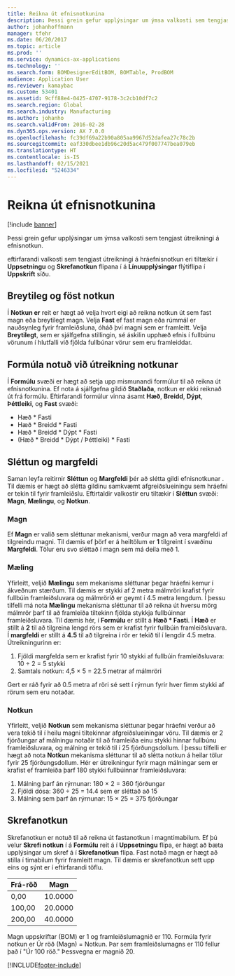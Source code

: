 ```yaml
---
title: Reikna út efnisnotkunina
description: Þessi grein gefur upplýsingar um ýmsa valkosti sem tengjast útreikningi á efnisnotkun.
author: johanhoffmann
manager: tfehr
ms.date: 06/20/2017
ms.topic: article
ms.prod: ''
ms.service: dynamics-ax-applications
ms.technology: ''
ms.search.form: BOMDesignerEditBOM, BOMTable, ProdBOM
audience: Application User
ms.reviewer: kamaybac
ms.custom: 53401
ms.assetid: 9cff88e4-0425-4707-9178-3c2cb10df7c2
ms.search.region: Global
ms.search.industry: Manufacturing
ms.author: johanho
ms.search.validFrom: 2016-02-28
ms.dyn365.ops.version: AX 7.0.0
ms.openlocfilehash: fc39df69a22b90a805aa9967d52dafea27c78c2b
ms.sourcegitcommit: eaf330dbee1db96c20d5ac479f007747bea079eb
ms.translationtype: HT
ms.contentlocale: is-IS
ms.lasthandoff: 02/15/2021
ms.locfileid: "5246334"
---
```

# <a name="calculate-material-consumption"></a>Reikna út efnisnotkunina

[!include [banner](../includes/banner.md)]

Þessi grein gefur upplýsingar um ýmsa valkosti sem tengjast útreikningi á efnisnotkun. 

eftirfarandi valkosti sem tengjast útreikningi á hráefnisnotkun eri tiltækir í **Uppsetningu** og **Skrefanotkun** flipana í á **Línuupplýsingar** flýtiflipa í **Uppskrift** síðu.

## <a name="variable-and-constant-consumption"></a>Breytileg og föst notkun
Í **Notkun er** reit er hægt að velja hvort eigi að reikna notkun út sem fast magn eða breytilegt magn. Velja **Fast** ef fast magn eða rúmmál er nauðsynleg fyrir framleiðsluna, óháð því magni sem er framleitt. Velja **Breytilegt**, sem er sjálfgefna stillingin, sé áskilin upphæð efnis í fullbúnu vörunum í hlutfalli við fjölda fullbúnar vörur sem eru framleiddar.

## <a name="calculating-consumption-from-a-formula"></a>Formúla notuð við útreikning notkunar
Í **Formúlu** svæði er hægt að setja upp mismunandi formúlur til að reikna út efnisnotkunina. Ef nota á sjálfgefna gildið **Staðlaða**, notkun er ekki reiknað út frá formúlu. Eftirfarandi formúlur vinna ásamt **Hæð**, **Breidd**, **Dýpt**, **Þéttleiki**, og **Fast** svæði:

-   Hæð \* Fasti
-   Hæð \* Breidd \* Fasti
-   Hæð \* Breidd \* Dýpt \* Fasti
-   (Hæð \* Breidd \* Dýpt / Þéttleiki) \* Fasti

## <a name="rounding-up-and-multiples"></a>Sléttun og margfeldi
Saman leyfa reitirnir **Sléttun** og **Margfeldi** þér að slétta gildi efnisnotkunar . Til dæmis er hægt að slétta gildinu samkvæmt afgreiðslueiningu sem hráefni er tekin til fyrir framleiðslu. Eftirtaldir valkostir eru tiltækir í **Sléttun** svæði: **Magn**, **Mælingu**, og **Notkun**.

### <a name="quantity"></a>Magn

Ef **Magn** er valið sem sléttunar mekanismi, verður magn að vera margfeldi af tilgreindu magni. Til dæmis ef þörf er á heiltölum er **1** tilgreint í svæðinu **Margfeldi**. Tölur eru svo sléttað í magn sem má deila með 1.

### <a name="measurement"></a>Mæling

Yfirleitt, veljið **Mælingu** sem mekanisma sléttunar þegar hráefni kemur í ákveðnum stærðum. Til dæmis er stykki af 2 metra málmröri krafist fyrir fullbúin framleiðsluvara og málmrörið er geymt í 4.5 metra lengdum. Í þessu tilfelli má nota **Mælingu** mekanisma sléttunar til að reikna út hversu mörg málmrör þarf til að framleiða tiltekinn fjölda stykkja fullbúinnar framleiðsluvara. Til dæmis hér, í **Formúlu** er stillt á **Hæð \* Fasti**. Í **Hæð** er stillt á **2** til að tilgreina lengd rörs sem er krafist fyrir fullbúin framleiðsluvara. Í **margfeldi** er stillt á **4.5** til að tilgreina í rör er tekið til í lengdir 4.5 metra. Útreikningurinn er:

1.  Fjöldi margfelda sem er krafist fyrir 10 stykki af fullbúin framleiðsluvara: 10 ÷ 2 = 5 stykki
2.  Samtals notkun:  4,5 × 5 = 22.5 metrar af málmröri

Gert er ráð fyrir að 0.5 metra af röri sé sett í rýrnun fyrir hver fimm stykki af rörum sem eru notaðar.

### <a name="consumption"></a>Notkun

Yfirleitt, veljið **Notkun** sem mekanisma sléttunar þegar hráefni verður að vera tekið til í heilu magni tiltekinnar afgreiðslueiningar vöru. Til dæmis er 2 fjórðungar af málningu notaðir til að framleiða einu stykki hinnar fullbúnu framleiðsluvara, og málning er tekið til í 25 fjórðungsdollum. Í þessu tilfelli er hægt að nota **Notkun** mekanisma sléttunar til að slétta notkun á heilar tölur fyrir 25 fjórðungsdollum. Hér er útreikningur fyrir magn málningar sem er krafist ef framleiða þarf 180 stykki fullbúinnar framleiðsluvara:

1.  Málning þarf án rýrnunar: 180 × 2 = 360 fjórðungar
2.  Fjöldi dósa: 360 ÷ 25 = 14.4 sem er sléttað að 15
3.  Málning sem þarf án rýrnunar: 15 × 25 = 375 fjórðungar

## <a name="step-consumption"></a>Skrefanotkun
Skrefanotkun er notuð til að reikna út fastanotkun í magntímabilum. Ef þú velur **Skrefi notkun** í á **Formúlu** reit á í **Uppsetningu** flipa, er hægt að bæta upplýsingar um skref á í **Skrefanotkun** flipa. Fast notað magn er hægt að stilla í timabilum fyrir framleitt magn. Til dæmis er skrefanotkun sett upp eins og sýnt er í eftirfarandi töflu.

| Frá-röð | Magn |
|-------------|----------|
| 0,00        | 10.0000  |
| 100,00      | 20.0000  |
| 200,00      | 40.0000  |

Magn uppskriftar (BOM) er 1 og framleiðslumagnið er 110. Formúla fyrir notkun er Úr röð (Magn) = Notkun. Þar sem framleiðslumagns er 110 fellur það í "Úr 100 röð." Þessvegna er magnið 20.





[!INCLUDE[footer-include](../../includes/footer-banner.md)]